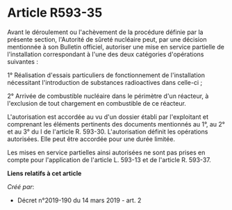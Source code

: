 # Article R593-35

Avant le déroulement ou l'achèvement de la procédure définie par la présente section, l'Autorité de sûreté nucléaire peut,
par une décision mentionnée à son Bulletin officiel, autoriser une mise en service partielle de l'installation correspondant
à l'une des deux catégories d'opérations suivantes :

1° Réalisation d'essais particuliers de fonctionnement de l'installation nécessitant l'introduction de substances
radioactives dans celle-ci ;

2° Arrivée de combustible nucléaire dans le périmètre d'un réacteur, à l'exclusion de tout chargement en combustible de ce
réacteur.

L'autorisation est accordée au vu d'un dossier établi par l'exploitant et comprenant les éléments pertinents des documents
mentionnés au 1°, au 2° et au 3° du I de l'article R. 593-30. L'autorisation définit les opérations autorisées. Elle peut
être accordée pour une durée limitée.

Les mises en service partielles ainsi autorisées ne sont pas prises en compte pour l'application de l'article L. 593-13 et de
l'article R. 593-37.

**Liens relatifs à cet article**

_Créé par_:

  - Décret n°2019-190 du 14 mars 2019 - art. 2
